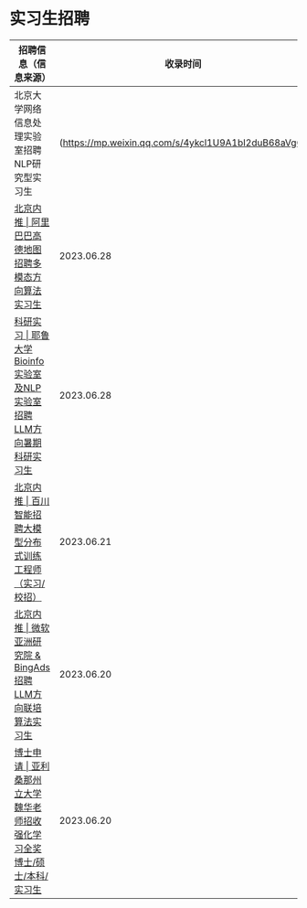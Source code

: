 # 实习生招聘

| 招聘信息（信息来源）                                         | 收录时间   |
| ------------------------------------------------------------ | ---------- |
| 北京大学网络信息处理实验室招聘NLP研究型实习生 | (https://mp.weixin.qq.com/s/4ykcl1U9A1bI2duB68aVgQ) | 2023.07.01 | 
| [北京内推 \| 阿里巴巴高德地图招聘多模态方向算法实习生](https://mp.weixin.qq.com/s/bZ0sN-HbnVrMlgxreqQlPw) | 2023.06.28 |
| [科研实习 \| 耶鲁大学Bioinfo实验室及NLP实验室招聘LLM方向暑期科研实习生](https://mp.weixin.qq.com/s/dRhsowIMpzJHST9OhMoZDA) | 2023.06.28 |
| [北京内推 \| 百川智能招聘大模型分布式训练工程师（实习/校招）](https://mp.weixin.qq.com/s/Pueb2ggF4QM7BAWeuYwLDA) | 2023.06.21 |
| [北京内推 \| 微软亚洲研究院 & BingAds招聘LLM方向联培算法实习生](https://mp.weixin.qq.com/s/48XUN0bOX5NGwP1Um2Q59w) | 2023.06.20 |
| [博士申请 \| 亚利桑那州立大学魏华老师招收强化学习全奖博士/硕士/本科/实习生](https://mp.weixin.qq.com/s/GpvK5ur-M4BErURj_j-xYA) | 2023.06.20 |

